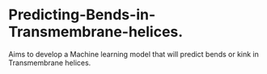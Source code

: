 # Predicting-Bends-in-Transmembrane-helices.
Aims to develop a Machine learning model that will predict bends or kink in Transmembrane helices.
